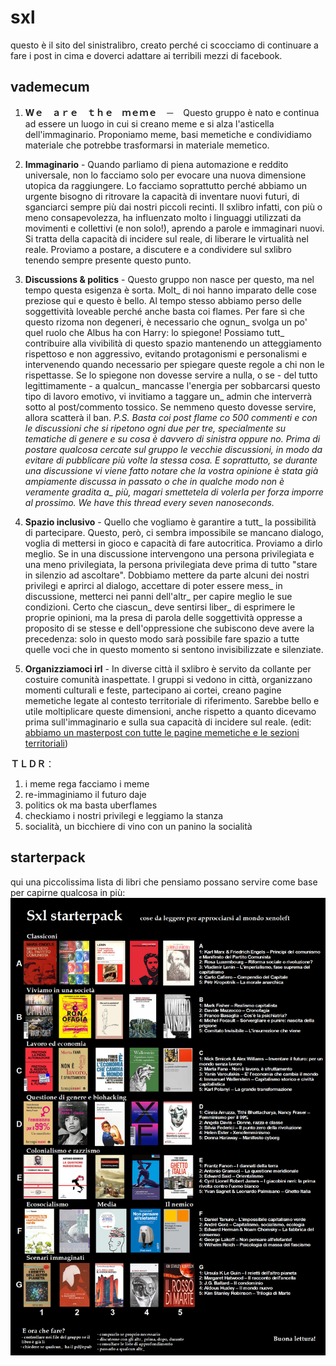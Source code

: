 # sxl
questo è il sito del sinistralibro, creato perché ci scocciamo di continuare a fare i post in cima e doverci adattare ai terribili mezzi di facebook.

## vademecum
1. **Wｅ　ａｒｅ　ｔｈｅ　ｍｅｍｅ**　－　Questo gruppo è nato e continua ad essere un luogo in cui si creano meme e si alza l'asticella dell'immaginario. Proponiamo meme, basi memetiche e condividiamo materiale che potrebbe trasformarsi in materiale memetico.

2. **Immaginario** - Quando parliamo di piena automazione e reddito universale, non lo facciamo solo per evocare una nuova dimensione utopica da raggiungere. Lo facciamo soprattutto perché abbiamo un urgente bisogno di ritrovare la capacità di inventare nuovi futuri, di sganciarci sempre più dai nostri piccoli recinti. Il sxlibro infatti, con più o meno consapevolezza, ha influenzato molto i linguaggi utilizzati da movimenti e collettivi (e non solo!), aprendo a parole e immaginari nuovi. Si tratta della capacità di incidere sul reale, di liberare le virtualità nel reale. Proviamo a postare, a discutere e a condividere sul sxlibro tenendo sempre presente questo punto.

3. **Discussions & politics** - Questo gruppo non nasce per questo, ma nel tempo questa esigenza è sorta. Molt_ di noi hanno imparato delle cose preziose qui e questo è bello. Al tempo stesso abbiamo perso delle soggettività loveable perché anche basta coi flames. Per fare sì che questo rizoma non degeneri, è necessario che ognun_ svolga un po' quel ruolo che Albus ha con Harry: lo spiegone! Possiamo tutt_ contribuire alla vivibilità di questo spazio mantenendo un atteggiamento rispettoso e non aggressivo, evitando protagonismi e personalismi e intervenendo quando necessario per spiegare queste regole a chi non le rispettasse. Se lo spiegone non dovesse servire a nulla, o se - del tutto legittimamente - a qualcun_ mancasse l'energia per sobbarcarsi questo tipo di lavoro emotivo, vi invitiamo a taggare un_ admin che interverrà sotto al post/commento tossico. Se nemmeno questo dovesse servire, allora scatterà il ban.
_P.S. Basta coi post flame co 500 commenti e con le discussioni che si ripetono ogni due per tre, specialmente su tematiche di genere e su cosa è davvero di sinistra oppure no. Prima di postare qualcosa cercate sul gruppo le vecchie discussioni, in modo da evitare di pubblicare più volte la stessa cosa. E soprattutto, se durante una discussione vi viene fatto notare che la vostra opinione è stata già ampiamente discussa in passato o che in qualche modo non è veramente gradita a\_ più, magari smettetela di volerla per forza imporre al prossimo. We have this thread every seven nanoseconds._


4. **Spazio inclusivo** - Quello che vogliamo è garantire a tutt_ la possibilità di partecipare. Questo, però, ci sembra impossibile se mancano dialogo, voglia di mettersi in gioco e capacità di fare autocritica. Proviamo a dirlo meglio. Se in una discussione intervengono una persona privilegiata e una meno privilegiata, la persona privilegiata deve prima di tutto "stare in silenzio ad ascoltare". Dobbiamo mettere da parte alcuni dei nostri privilegi e aprirci al dialogo, accettare di poter essere mess_ in discussione, metterci nei panni dell'altr_ per capire meglio le sue condizioni. Certo che ciascun_ deve sentirsi liber_ di esprimere le proprie opinioni, ma la presa di parola delle soggettività oppresse a proposito di se stesse e dell'oppressione che subiscono deve avere la precedenza: solo in questo modo sarà possibile fare spazio a tutte quelle voci che in questo momento si sentono invisibilizzate e silenziate.

5. **Organizziamoci irl** - In diverse città il sxlibro è servito da collante per costuire comunità inaspettate. I gruppi si vedono in città, organizzano momenti culturali e feste, partecipano ai cortei, creano pagine memetiche legate al contesto territoriale di riferimento. Sarebbe bello e utile moltiplicare queste dimensioni, anche rispetto a quanto dicevamo prima sull'immaginario e sulla sua capacità di incidere sul reale.
(edit: [abbiamo un masterpost con tutte le pagine memetiche e le sezioni territoriali](https://m.facebook.com/groups/906276752861186?view=permalink&id=1296268543862003))

**ＴＬＤＲ**：
1. i meme rega facciamo i meme
2. re-immaginiamo il futuro daje
3. politics ok ma basta uberflames
4. checkiamo i nostri privilegi e leggiamo la stanza
5. socialità, un bicchiere di vino con un panino la socialità


## starterpack
qui una piccolissima lista di libri che pensiamo possano servire come base per capirne qualcosa in più: 
![starterpack](starterpack.png)
